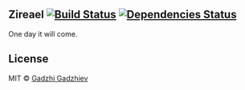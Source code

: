 ## Zireael [![Build Status](https://travis-ci.org/resure/zireael.svg?branch=master)](https://travis-ci.org/resure/zireael) [![Dependencies Status](https://david-dm.org/resure/zireael.svg)](https://david-dm.org/resure/zireael)

One day it will come.


## License

MIT © [Gadzhi Gadzhiev](https://zireael.org)
